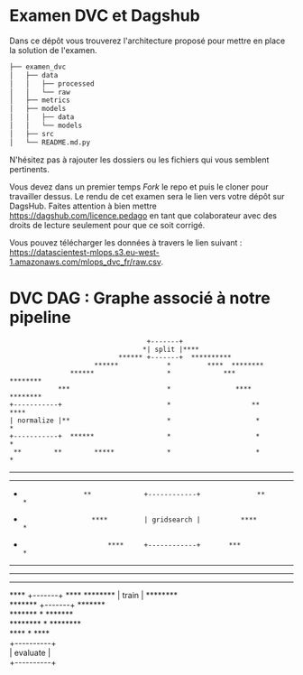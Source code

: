 # Examen DVC et Dagshub
Dans ce dépôt vous trouverez l'architecture proposé pour mettre en place la solution de l'examen. 

```bash       
├── examen_dvc          
│   ├── data       
│   │   ├── processed      
│   │   └── raw       
│   ├── metrics       
│   ├── models      
│   │   ├── data      
│   │   └── models        
│   ├── src       
│   └── README.md.py       
```
N'hésitez pas à rajouter les dossiers ou les fichiers qui vous semblent pertinents.

Vous devez dans un premier temps *Fork* le repo et puis le cloner pour travailler dessus. Le rendu de cet examen sera le lien vers votre dépôt sur DagsHub. Faites attention à bien mettre https://dagshub.com/licence.pedago en tant que colaborateur avec des droits de lecture seulement pour que ce soit corrigé.

Vous pouvez télécharger les données à travers le lien suivant : https://datascientest-mlops.s3.eu-west-1.amazonaws.com/mlops_dvc_fr/raw.csv.

# DVC DAG : Graphe associé à notre pipeline



                                      +-------+                                        
                                     *| split |****                                    
                               ****** +-------+  **********                            
                         ******            *         ****  ********                    
                   ******                  *             ***       ********            
                ***                        *                ****           ********    
    +-----------+                          *                    **                 ****
    | normalize |**                        *                     *                    *
    +-----------+  ******                  *                     *                    *
     **        **        *****             *                     *                    *
   **            **           ******       *                     *                    *
 **                **               ***    *                     *                    *
*                    **             +------------+              **                    *
*                      ****         | gridsearch |          ****                      *
*                          ****     +------------+       ***                          *
*                              ***         *         ****                             *
*                                 ****     *     ****                                 *
*                                     **   *   **                                     *
****                                  +-------+                                    ****
    ********                          | train |                            ********    
            *******                   +-------+                     *******            
                   *******                 *                 *******                   
                          ********         *         ********                          
                                  ****     *     ****                                  
                                     +----------+                                      
                                     | evaluate |                                      
                                     +----------+                                      
